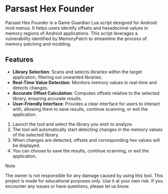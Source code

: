 # Parsast Hex Founder

Parsast Hex Founder is a Game Guardian Lua script designed for Android mod menus. It helps users identify offsets and hexadecimal values in memory regions of Android applications. This script leverages a vulnerability identified by MemoryPatch to streamline the process of memory patching and modding.

## Features

- **Library Selection**: Scans and selects libraries within the target application, filtering out unwanted libraries.
- **Real-Time Value Detection**: Monitors memory values in real-time and detects changes.
- **Accurate Offset Calculation**: Computes offsets relative to the selected library, ensuring accurate results.
- **User-Friendly Interface**: Provides a clear interface for users to interact with, allowing them to save results, continue scanning, or exit the application.

1. Launch the tool and select the library you wish to analyze.
2. The tool will automatically start detecting changes in the memory values of the selected library.
3. When changes are detected, offsets and corresponding hex values will be displayed.
4. You can choose to save the results, continue scanning, or exit the application.

> [!NOTE]
> The owner is not responsible for any damage caused by using this tool. This project is made for educational purposes only. Use it at your own risk. If you encounter any issues or have questions, please let us know.
